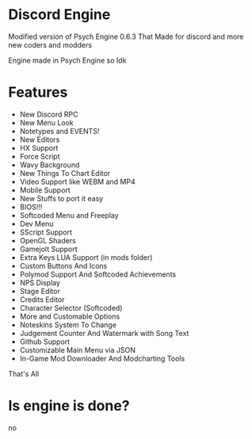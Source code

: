 # Discord Engine
Modified version of Psych Engine 0.6.3 That Made for discord and more new coders and modders


Engine made in Psych Engine so Idk

# Features
- New Discord RPC
- New Menu Look
- Notetypes and EVENTS!
- New Editors
- HX Support
- Force Script
- Wavy Background
- New Things To Chart Editor
- Video Support like WEBM and MP4
- Mobile Support
- New Stuffs to port it easy
- BIOS!!!
- Softcoded Menu and Freeplay
- Dev Menu
- SScript Support
- OpenGL Shaders
- Gamejolt Support
- Extra Keys LUA Support (in mods folder)
- Custom Buttons And Icons
- Polymod Support And Softcoded Achievements
- NPS Display
- Stage Editor
- Credits Editor
- Character Selector (Softcoded)
- More and Customable Options
- Noteskins System To Change
- Judgement Counter And Watermark with Song Text
- Github Support
- Customizable Main Menu via JSON
- In-Game Mod Downloader And Modcharting Tools

That's All

# Is engine is done?
no
